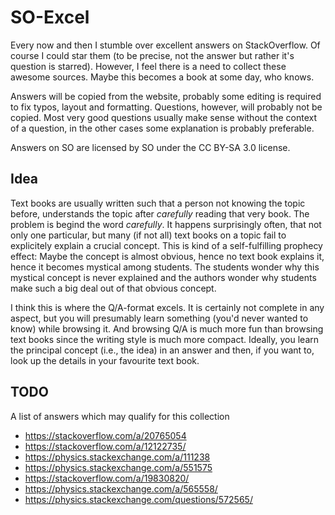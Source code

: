 # SO-Excel

Every now and then I stumble over excellent answers on StackOverflow.
Of course I could star them (to be precise, not the answer but rather it's
question is starred).
However, I feel there is a need to collect these awesome sources.
Maybe this becomes a book at some day, who knows.

Answers will be copied from the website, probably some editing is required to
fix typos, layout and formatting.
Questions, however, will probably not be copied.
Most very good questions usually make sense without the context of a question,
in the other cases some explanation is probably preferable.

Answers on SO are licensed by SO under the CC BY-SA 3.0 license.

## Idea

Text books are usually written such that a person not knowing the topic before, understands the topic after *carefully* reading that very book.
The problem is begind the word *carefully*.
It happens surprisingly often, that not only one particular, but many (if not all) text books on a topic fail to explicitely explain a crucial concept.
This is kind of a self-fulfilling prophecy effect: Maybe the concept is almost obvious, hence no text book explains it, hence it becomes mystical among students.
The students wonder why this mystical concept is never explained and the authors wonder why students make such a big deal out of that obvious concept.

I think this is where the Q/A-format excels.
It is certainly not complete in any aspect, but you will presumably learn something (you'd never wanted to know) while browsing it.
And browsing Q/A is much more fun than browsing text books since the writing style is much more compact.
Ideally, you learn the principal concept (i.e., the idea) in an answer and then, if you want to, look up the details in your favourite text book.


## TODO

A list of answers which may qualify for this collection

- https://stackoverflow.com/a/20765054
- https://stackoverflow.com/a/12122735/
- https://physics.stackexchange.com/a/111238
- https://physics.stackexchange.com/a/551575
- https://stackoverflow.com/a/19830820/
- https://physics.stackexchange.com/a/565558/
- https://physics.stackexchange.com/questions/572565/

